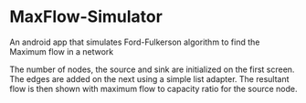 # MaxFlow-Simulator
An android app that simulates Ford-Fulkerson algorithm to find the Maximum flow in a network

The number of nodes, the source and sink are initialized on the first screen. 
The edges are added on the next using a simple list adapter. The resultant flow is then shown with maximum flow to capacity ratio for the source node. 